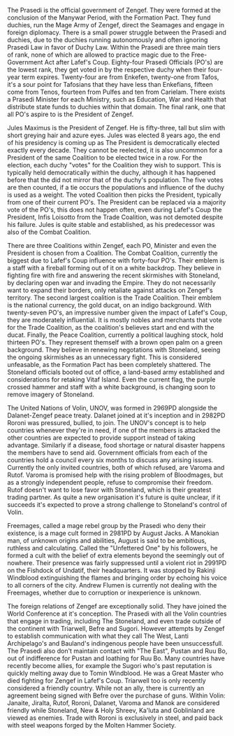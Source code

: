 The Prasedi is the official government of Zengef. They were formed at the conclusion of the Manywar Period, with the Formation Pact. They fund duchies, run the Mage Army of Zengef, direct the Seamages and engage in foreign diplomacy. There is a small power struggle between the Prasedi and duchies, due to the duchies running autonomously and often ignoring Prasedi Law in favor of Duchy Law. Within the Prasedi are three main tiers of rank, none of which are allowed to practice magic due to the Free-Government Act after Lafef's Coup. Eighty-four Prasedi Officials (PO's) are the lowest rank, they get voted in by the respective duchy when their four-year term expires. Twenty-four are from Enkefen, twenty-one from Tafos, it's a sour point for Tafosians that they have less than Enkefians, fifteen come from Tenos, fourteen from Pulfes and ten from Carielam. There exists a Prasedi Minister for each Ministry, such as Education, War and Health that distribute state funds to duchies within that domain. The final rank, one that all PO's aspire to is the President of Zengef.

Jules Maximus is the President of Zengef. He is fifty-three, tall but slim with short greying hair and azure eyes. Jules was elected 8 years ago, the end of his presidency is coming up as The President is democratically elected exactly every decade. They cannot be reelected, it is also uncommon for a President of the same Coalition to be elected twice in a row. For the election, each duchy "votes" for the Coalition they wish to support. This is typically held democratically within the duchy, although it has happened before that the did not mirror that of the duchy's population. The five votes are then counted, if a tie occurs the populations and influence of the duchy is used as a weight. The voted Coalition then picks the President, typically from one of their current PO's. The President can be replaced via a majority vote of the PO's, this does not happen often, even during Lafef's Coup the President, Infis Loisotto from the Trade Coalition, was not demoted despite his failure. Jules is quite stable and established, as his predecessor was also of the Combat Coalition.

There are three Coalitions within Zengef, each PO, Minister and even the President is chosen from a Coalition. The Combat Coalition, currently the biggest due to Lafef's Coup influence with forty-four PO's. Their emblem is a staff with a fireball forming out of it on a white backdrop. They believe in fighting fire with fire and answering the recent skirmishes with Stoneland, by declaring open war and invading the Empire. They do not necessarily want to expand their borders, only retaliate against attacks on Zengef's territory. The second largest coalition is the Trade Coalition. Their emblem is the national currency, the gold ducat, on an indigo background. With twenty-seven PO's, an impressive number given the impact of Lafef's Coup, they are moderately influential. It is mostly nobles and merchants that vote for the Trade Coalition, as the coalition's believes start and end with the ducat. Finally, the Peace Coalition, currently a political laughing stock, hold thirteen PO's. They represent themself with a brown open palm on a green background. They believe in renewing negotations with Stoneland, seeing the ongoing skirmishes as an unnecessary fight. This is considered unfeasable, as the Formation Pact has been completely shattered. The Stoneland officials booted out of office, a land-based army established and considerations for retaking Vitaf Island. Even the current flag, the purple crossed hammer and staff with a white background, is changing soon to remove imagery of Stoneland.

The United Nations of Volin, UNOV, was formed in 2969PD alongside the Dalanet-Zengef peace treaty. Dalanet joined at it's inception and in 2982PD Roroni was pressured, bullied, to join. The UNOV's concept is to help countries whenever they're in need, if one of the members is attacked the other countries are expected to provide support instead of taking advantage. Similarly if a disease, food shortage or natural disaster happens the members have to send aid. Government officials from each of the countries hold a council every six months to discuss any arising issues. Currently the only invited countries, both of which refused, are Varoma and Rutof. Varoma is promised help with the rising problem of Bloodmages, but as a strongly independent people, refuse to compromise their freedom. Rutof doesn't want to lose favor with Stoneland, which is their greatest trading partner. As quite a new organisation it's future is quite unclear, if it succeeds it's expected to prove a strong challenge to Stoneland's control of Volin.

Freemages, called a mage rebel group by the Prasedi who deny their existence, is a mage cult formed in 2981PD by August Jacks. A Manokian man, of unknown origins and abilities, August is said to be ambitious, ruthless and calculating. Called the "Unfettered One" by his followers, he formed a cult with the belief of extra elements beyond the seemingly out of nowhere. Their presence was fairly suppressed until a violent riot in 2991PD on the Fishdock of Undatif, their headquarters. It was stopped by Rakinji Windblood extinguishing the flames and bringing order by echoing his voice to all corners of the city. Andrew Flumen is currently not dealing with the Freemages, whether due to corruption or inexperience is unknown.

The foreign relations of Zengef are exceptionally solid. They have joined the World Conference at it's conception. The Prasedi with all the Volin countries that engage in trading, including The Stoneland, and even trade outside of the continent with Triarwell, Befre and Sugori. However attempts by Zengef to establish communication with what they call The West, Lanti Archipelago's and Bauland's indingenous people have been unsuccessfull. The Prasedi also don't maintain contact with "The East", Pustan and Ruu Bo, out of indifference for Pustan and loathing for Ruu Bo. Many countries have recently become allies, for example the Sugori who's past reputation is quickly melting away due to Tomin Windblood. He was a Great Master who died fighting for Zengef in Lafef's Coup. Triarwell too is only recently considered a friendly country. While not an ally, there is currently an agreement being signed with Befre over the purchase of guns. Within Volin: Janaite, Jiralta, Rutof, Roroni, Dalanet, Varoma and Manok are considered friendly while Stoneland, New & Holy Shreev, Ka'luta and Goblinland are viewed as enemies. Trade with Roroni is exclusively in steel, and paid back with steel weapons forged by the Molten Hammer Society.
